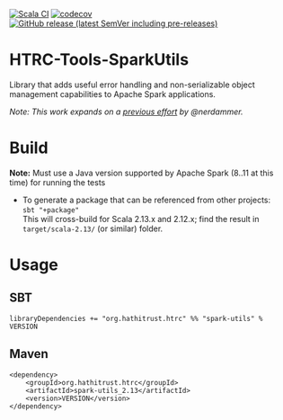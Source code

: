[![Scala CI](https://github.com/htrc/HTRC-Tools-SparkUtils/actions/workflows/ci.yml/badge.svg)](https://github.com/htrc/HTRC-Tools-SparkUtils/actions/workflows/ci.yml)
[![codecov](https://codecov.io/github/htrc/HTRC-Tools-SparkUtils/graph/badge.svg?token=O71L5M1ORN)](https://codecov.io/github/htrc/HTRC-Tools-SparkUtils)
[![GitHub release (latest SemVer including pre-releases)](https://img.shields.io/github/v/release/htrc/HTRC-Tools-SparkUtils?include_prereleases&sort=semver)](https://github.com/htrc/HTRC-Tools-SparkUtils/releases/latest)

# HTRC-Tools-SparkUtils
Library that adds useful error handling and non-serializable object management capabilities to
Apache Spark applications.

_Note: This work expands on a [previous effort](https://github.com/nerdammer/spark-additions) 
by @nerdammer._


# Build
**Note:** Must use a Java version supported by Apache Spark (8..11 at this time) for running the tests

* To generate a package that can be referenced from other projects:  
  `sbt "+package"`  
  This will cross-build for Scala 2.13.x and 2.12.x; find the result in `target/scala-2.13/` (or similar) folder.

# Usage

## SBT  
`libraryDependencies += "org.hathitrust.htrc" %% "spark-utils" % VERSION`

## Maven
```
<dependency>
    <groupId>org.hathitrust.htrc</groupId>
    <artifactId>spark-utils_2.13</artifactId>
    <version>VERSION</version>
</dependency>
```
